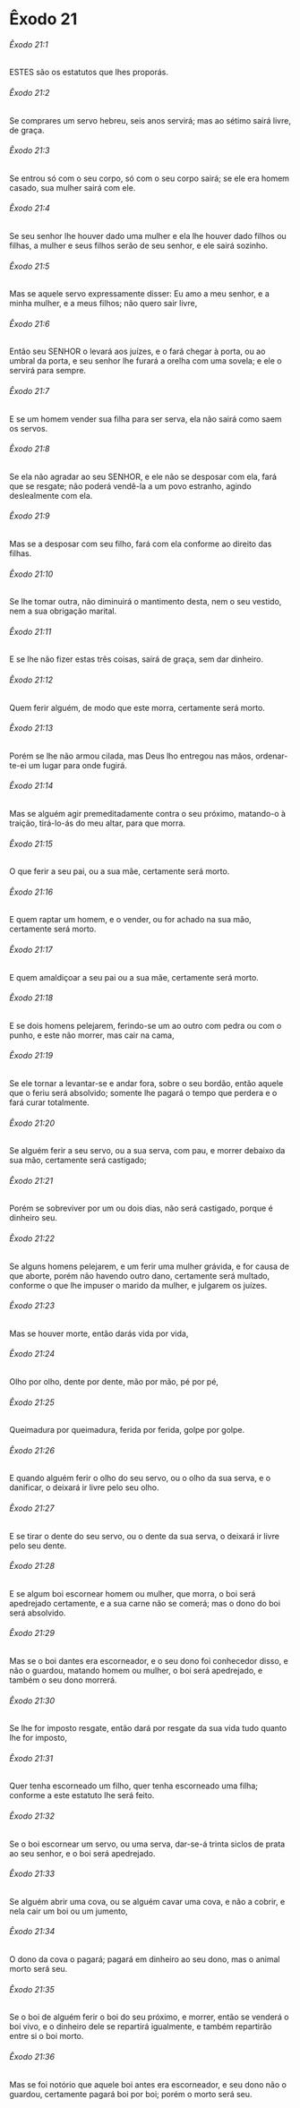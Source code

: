 # Êxodo 21

###### Êxodo 21:1

ESTES são os estatutos que lhes proporás.

###### Êxodo 21:2

Se comprares um servo hebreu, seis anos servirá; mas ao sétimo sairá livre, de graça.

###### Êxodo 21:3

Se entrou só com o seu corpo, só com o seu corpo sairá; se ele era homem casado, sua mulher sairá com ele.

###### Êxodo 21:4

Se seu senhor lhe houver dado uma mulher e ela lhe houver dado filhos ou filhas, a mulher e seus filhos serão de seu senhor, e ele sairá sozinho.

###### Êxodo 21:5

Mas se aquele servo expressamente disser: Eu amo a meu senhor, e a minha mulher, e a meus filhos; não quero sair livre,

###### Êxodo 21:6

Então seu SENHOR o levará aos juízes, e o fará chegar à porta, ou ao umbral da porta, e seu senhor lhe furará a orelha com uma sovela; e ele o servirá para sempre.

###### Êxodo 21:7

E se um homem vender sua filha para ser serva, ela não sairá como saem os servos.

###### Êxodo 21:8

Se ela não agradar ao seu SENHOR, e ele não se desposar com ela, fará que se resgate; não poderá vendê-la a um povo estranho, agindo deslealmente com ela.

###### Êxodo 21:9

Mas se a desposar com seu filho, fará com ela conforme ao direito das filhas.

###### Êxodo 21:10

Se lhe tomar outra, não diminuirá o mantimento desta, nem o seu vestido, nem a sua obrigação marital.

###### Êxodo 21:11

E se lhe não fizer estas três coisas, sairá de graça, sem dar dinheiro.

###### Êxodo 21:12

Quem ferir alguém, de modo que este morra, certamente será morto.

###### Êxodo 21:13

Porém se lhe não armou cilada, mas Deus lho entregou nas mãos, ordenar-te-ei um lugar para onde fugirá.

###### Êxodo 21:14

Mas se alguém agir premeditadamente contra o seu próximo, matando-o à traição, tirá-lo-ás do meu altar, para que morra.

###### Êxodo 21:15

O que ferir a seu pai, ou a sua mãe, certamente será morto.

###### Êxodo 21:16

E quem raptar um homem, e o vender, ou for achado na sua mão, certamente será morto.

###### Êxodo 21:17

E quem amaldiçoar a seu pai ou a sua mãe, certamente será morto.

###### Êxodo 21:18

E se dois homens pelejarem, ferindo-se um ao outro com pedra ou com o punho, e este não morrer, mas cair na cama,

###### Êxodo 21:19

Se ele tornar a levantar-se e andar fora, sobre o seu bordão, então aquele que o feriu será absolvido; somente lhe pagará o tempo que perdera e o fará curar totalmente.

###### Êxodo 21:20

Se alguém ferir a seu servo, ou a sua serva, com pau, e morrer debaixo da sua mão, certamente será castigado;

###### Êxodo 21:21

Porém se sobreviver por um ou dois dias, não será castigado, porque é dinheiro seu.

###### Êxodo 21:22

Se alguns homens pelejarem, e um ferir uma mulher grávida, e for causa de que aborte, porém não havendo outro dano, certamente será multado, conforme o que lhe impuser o marido da mulher, e julgarem os juízes.

###### Êxodo 21:23

Mas se houver morte, então darás vida por vida,

###### Êxodo 21:24

Olho por olho, dente por dente, mão por mão, pé por pé,

###### Êxodo 21:25

Queimadura por queimadura, ferida por ferida, golpe por golpe.

###### Êxodo 21:26

E quando alguém ferir o olho do seu servo, ou o olho da sua serva, e o danificar, o deixará ir livre pelo seu olho.

###### Êxodo 21:27

E se tirar o dente do seu servo, ou o dente da sua serva, o deixará ir livre pelo seu dente.

###### Êxodo 21:28

E se algum boi escornear homem ou mulher, que morra, o boi será apedrejado certamente, e a sua carne não se comerá; mas o dono do boi será absolvido.

###### Êxodo 21:29

Mas se o boi dantes era escorneador, e o seu dono foi conhecedor disso, e não o guardou, matando homem ou mulher, o boi será apedrejado, e também o seu dono morrerá.

###### Êxodo 21:30

Se lhe for imposto resgate, então dará por resgate da sua vida tudo quanto lhe for imposto,

###### Êxodo 21:31

Quer tenha escorneado um filho, quer tenha escorneado uma filha; conforme a este estatuto lhe será feito.

###### Êxodo 21:32

Se o boi escornear um servo, ou uma serva, dar-se-á trinta siclos de prata ao seu senhor, e o boi será apedrejado.

###### Êxodo 21:33

Se alguém abrir uma cova, ou se alguém cavar uma cova, e não a cobrir, e nela cair um boi ou um jumento,

###### Êxodo 21:34

O dono da cova o pagará; pagará em dinheiro ao seu dono, mas o animal morto será seu.

###### Êxodo 21:35

Se o boi de alguém ferir o boi do seu próximo, e morrer, então se venderá o boi vivo, e o dinheiro dele se repartirá igualmente, e também repartirão entre si o boi morto.

###### Êxodo 21:36

Mas se foi notório que aquele boi antes era escorneador, e seu dono não o guardou, certamente pagará boi por boi; porém o morto será seu.


